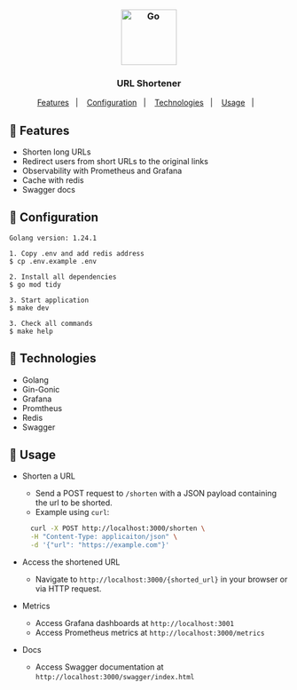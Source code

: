<h3 align="center">
   <img src="https://user-images.githubusercontent.com/58083563/193971505-32402d48-42cc-4ac2-be84-9f0a7a470784.svg" alt="Go" width="100" />
</h3>
<h3 align="center">URL Shortener</h3>

<p align="center">
  <a href="#gift-Features">Features</a>&nbsp;&nbsp;&nbsp;|&nbsp;&nbsp;&nbsp;
  <a href="#wrench-Configuration">Configuration</a>&nbsp;&nbsp;&nbsp;|&nbsp;&nbsp;&nbsp;
  <a href="#rocket-Technologies">Technologies</a>&nbsp;&nbsp;&nbsp;|&nbsp;&nbsp;&nbsp;
  <a href="#memo-Usage">Usage</a>&nbsp;&nbsp;&nbsp;|&nbsp;&nbsp;&nbsp;
</p>

## :gift: Features

- Shorten long URLs
- Redirect users from short URLs to the original links
- Observability with Prometheus and Grafana
- Cache with redis
- Swagger docs

## :wrench: Configuration

`Golang version: 1.24.1`

```
1. Copy .env and add redis address
$ cp .env.example .env

2. Install all dependencies
$ go mod tidy

3. Start application
$ make dev

3. Check all commands
$ make help
```

## :rocket: Technologies

- Golang
- Gin-Gonic
- Grafana
- Promtheus
- Redis
- Swagger

## :memo: Usage

- Shorten a URL
  - Send a POST request to `/shorten` with a JSON payload containing the url to be shorted.
  - Example using `curl`:


  ```bash
    curl -X POST http://localhost:3000/shorten \
    -H "Content-Type: applicaiton/json" \
    -d '{"url": "https://example.com"}'
  ```

- Access the shortened URL
  - Navigate to `http://localhost:3000/{shorted_url}` in your browser or via HTTP request.

- Metrics
  - Access Grafana dashboards at `http://localhost:3001`
  - Access Prometheus metrics at `http://localhost:3000/metrics`

- Docs
  - Access Swagger documentation at `http://localhost:3000/swagger/index.html`
